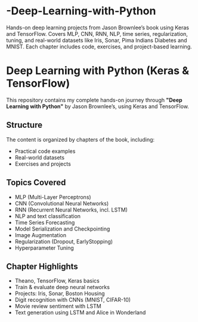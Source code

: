 # -Deep-Learning-with-Python
Hands-on deep learning projects from Jason Brownlee’s book using Keras and TensorFlow. Covers MLP, CNN, RNN, NLP, time series, regularization, tuning, and real-world datasets like Iris, Sonar, Pima Indians Diabetes and MNIST. Each chapter includes code, exercises, and project-based learning.


# Deep Learning with Python (Keras & TensorFlow)

This repository contains my complete hands-on journey through **"Deep Learning with Python"** by Jason Brownlee’s, using Keras and TensorFlow.

##  Structure

The content is organized by chapters of the book, including:
-  Practical code examples
-  Real-world datasets
-  Exercises and projects

##  Topics Covered

- MLP (Multi-Layer Perceptrons)
- CNN (Convolutional Neural Networks)
- RNN (Recurrent Neural Networks, incl. LSTM)
- NLP and text classification
- Time Series Forecasting
- Model Serialization and Checkpointing
- Image Augmentation
- Regularization (Dropout, EarlyStopping)
- Hyperparameter Tuning

## Chapter Highlights

-  Theano, TensorFlow, Keras basics
-  Train & evaluate deep neural networks
-  Projects: Iris, Sonar, Boston Housing
-  Digit recognition with CNNs (MNIST, CIFAR-10)
-  Movie review sentiment with LSTM
-  Text generation using LSTM and Alice in Wonderland
